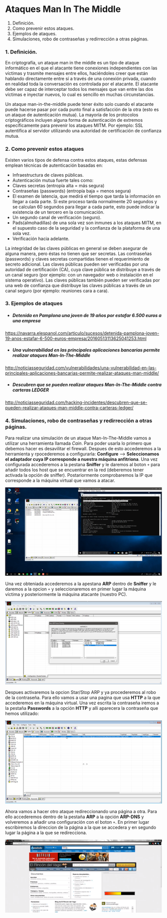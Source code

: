 # Ataques Man In The Middle

1. Definición.
2. Como prevenir estos ataques.
3. Ejemplos de ataques.
4. Simulaciones, robo de contraseñas y redirrección a otras páginas.

### 1. Definición.
En criptografía, un ataque man in the middle es un tipo de ataque informático en el que el atacante tiene conexiones independientes con las víctimas y trasmite mensajes entre ellos, haciéndoles creer que están hablando directamente entre sí a través de una conexión privada, cuando en realidad toda la conversación es controlada por el atacante. El atacante debe ser capaz de interceptar todos los mensajes que van entre las dos víctimas e inyectar nuevos, lo cual es sencillo en muchas circunstancias.

Un ataque man-in-the-middle puede tener éxito solo cuando el atacante puede hacerse pasar por cada punto final a satisfacción de la otra (esto es un ataque de autenticación mutua). La mayoría de los protocolos criptográficos incluyen alguna forma de autenticación de extremos específicamente para prevenir los ataques MITM. Por ejemplo: SSL autentifica al servidor utilizando una autoridad de certificación de confianza mutua.

### 2. Como prevenir estos ataques
Existen varios tipos de defensa contra estos ataques, estas defensas emplean técnicas de autenticación basadas en:
- Infraestructura de claves públicas.
- Autenticación mutua fuerte tales como:
 - Claves secretas (entropía alta = más segura)
 - Contraseñas (passwords) (entropía baja = menos segura)
- El examen de latencia, que medirá el tiempo que tarda la información en llegar a cada parte. Si este proceso tarda normalmente 20 segundos y se calculan 60 segundos para llegar a cada parte, esto puede indicar la existencia de un tercero en la comunicación.
- Un segundo canal de verificación (seguro).
- Pads(almohadillas) de una sola vez son inmunes a los ataques MITM, en el supuesto caso de la seguridad y la confianza de la plataforma de una sola vez.
- Verificación hacia adelante.

La integridad de las claves públicas en general se deben asegurar de alguna manera, pero éstas no tienen que ser secretas. Las contraseñas (passwords) y claves secretas compartidas tienen el requerimiento de secreto adicional. Las claves públicas pueden ser verificadas por una autoridad de certificación (CA), cuya clave pública se distribuye a través de un canal seguro (por ejemplo: con un navegador web o instalación en el sistema operativo). Las claves públicas también pueden ser verificadas por una web de confianza que distribuye las claves públicas a través de un canal seguro (por ejemplo: reuniones cara a cara).

### 3. Ejemplos de ataques
- ##### Detenida en Pamplona una joven de 19 años por estafar 6.500 euros a una empresa
https://navarra.elespanol.com/articulo/sucesos/detenida-pamplona-joven-19-anos-estafar-6-500-euros-empresa/20160513113625041253.html

- ##### Una vulnerabilidad en las principales aplicaciones bancarias permite realizar ataques Man-In-The-Middle
http://noticiasseguridad.com/vulnerabilidades/una-vulnerabilidad-en-las-principales-aplicaciones-bancarias-permite-realizar-ataques-man-middle/

- ##### Descubren que se pueden realizar ataques Man-In-The-Middle contra carteras LEDGER
http://noticiasseguridad.com/hacking-incidentes/descubren-que-se-pueden-realizar-ataques-man-middle-contra-carteras-ledger/

### 4. Simulaciones, robo de contraseñas y redirrección a otras páginas.
Para realizar una simulación de un ataque Man-In-The-Middle vamos a utilizar una herramienta llamada *Cain*. Para poder usarla lo primero que debemos hacer es desavilitar el firewall. Despues de esto accederemos a la herramienta y rpocederemos a configurarla: **Configure** --> **Seleccionamos el adaptador cuya IP corresponde a nuestra máquina anfitriona**. 
Una vez configurada accederemos a la pestana **Sniffer** y le daremos al boton `+` para añadir todos los host que se encuentrar en la red (deberemos tener activada la opción de sniffer). Postariormente comprobaremos la IP que corresponde a la máquina virtual que vamos a atacar.

<p align="center"> <img src="https://github.com/JmZero/SWAP/blob/master/Trabajo/Captura 1.png" title="Captura 1.png"> </p>

Una vez obteniada accederemos a la apestana **ARP** dentro de **Sniffer** y le daremos a la opcion `+` y seleccionaremos en primer lugar la máquina víctima y posteriormente la máquina atacante (nuestro PC). 

<p align="center"> <img src="https://github.com/JmZero/SWAP/blob/master/Trabajo/Captura 2.png" title="Captura 2.png"> </p>

Despues activaremos la opcion Star/Stop ARP y ya procederemos al robo de la contraseña. Para ello vamos a usar una pagina que usa **HTTP** a la que accederemos en la máquina virtual. Una vez escrita la contraseña iremos a la pestaña **Passwords** a la opción **HTTP** y alli aparecera la contraseña que hemos utilizado:

<p align="center"> <img src="https://github.com/JmZero/SWAP/blob/master/Trabajo/Captura 3.png" title="Captura 3.png"> </p>

Ahora vamos a hacer otro ataque redireccionando una página a otra. Para ello accederemos dentro de la pestaña **ARP** a la opción **ARP-DNS** y volveremos a añadir una configuración con el boton `+`. En primer lugar escribiremos la direccion de la página a la que se accedera y en segundo lugar la página a la que se redirecciona.

<p align="center"> <img src="https://github.com/JmZero/SWAP/blob/master/Trabajo/Captura 4.png" title="Captura 4.png"> </p>
